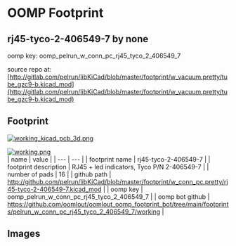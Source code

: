 # OOMP Footprint  
## rj45-tyco-2-406549-7  by none  
  
oomp key: oomp_pelrun_w_conn_pc_rj45_tyco_2_406549_7  
  
source repo at: [http://gitlab.com/pelrun/libKiCad/blob/master/footprint/w_vacuum.pretty/tube_gzc9-b.kicad_mod](http://gitlab.com/pelrun/libKiCad/blob/master/footprint/w_vacuum.pretty/tube_gzc9-b.kicad_mod)  
## Footprint  
  
[![working_kicad_pcb_3d.png](working_kicad_pcb_3d_600.png)](working_kicad_pcb_3d.png)  
  
[![working.png](working_600.png)](working.png)  
| name | value | 
| --- | --- | 
| footprint name | rj45-tyco-2-406549-7 | 
| footprint description | RJ45 + led indicators, Tyco P/N 2-406549-7 | 
| number of pads | 16 | 
| github path | http://github.com/pelrun/libKiCad/blob/master/footprint/w_conn_pc.pretty/rj45-tyco-2-406549-7.kicad_mod | 
| oomp key | oomp_pelrun_w_conn_pc_rj45_tyco_2_406549_7 | 
| oomp bot github | https://github.com/oomlout/oomlout_oomp_footprint_bot/tree/main/footprints/pelrun_w_conn_pc_rj45_tyco_2_406549_7/working | 
## Images  
